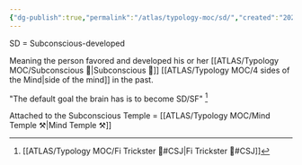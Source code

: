 ```yaml
---
{"dg-publish":true,"permalink":"/atlas/typology-moc/sd/","created":"2023-01-12T14:07:09.318+01:00","updated":"2023-04-08T11:24:06.327+02:00"}
---
```



SD = Subconscious-developed

Meaning the person favored and developed his or her [[ATLAS/Typology MOC/Subconscious 🤸\|Subconscious 🤸]] [[ATLAS/Typology MOC/4 sides of the Mind\|side of the mind]] in the past. 

"The default goal the brain has is to become SD/SF" [^1]

[^1]: [[ATLAS/Typology MOC/Fi Trickster 🤡#CSJ\|Fi Trickster 🤡#CSJ]]

Attached to the Subconscious Temple = [[ATLAS/Typology MOC/Mind Temple ⚒️\|Mind Temple ⚒️]]